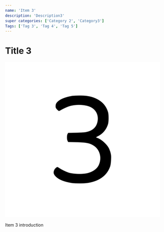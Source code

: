 ```yaml
---
name: 'Item 3'
description: 'Description3'
super categories: ['Category 2', 'Category3']
Tags: ['Tag 3', 'Tag 4', 'Tag 5']
---
```

# Title 3

![Image 3](./assets/image-3.svg)

Item 3 introduction


